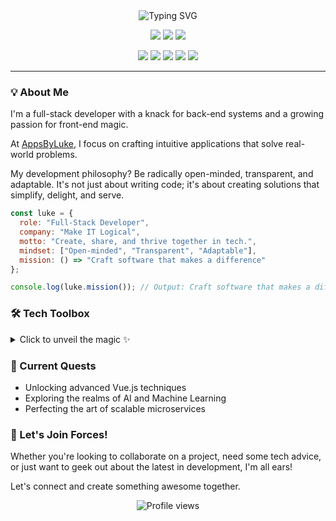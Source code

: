 <div align="center">
  <img src="https://readme-typing-svg.herokuapp.com?font=Fira+Code&pause=1000&color=2E9EFF&center=true&vCenter=true&width=435&lines=Hello%2C+I'm+Luke+Ziaja;Full-stack+Developer;Problem+Solver;Tech+Enthusiast" alt="Typing SVG" />
</div>

<p align="center">
  <a href="https://www.linkedin.com/in/logical-luke/"><img src="https://img.shields.io/badge/-Luke_Ziaja-0077B5?style=for-the-badge&logo=Linkedin&logoColor=white"/></a>
  <a href="https://github.com/logical-luke"><img src="https://img.shields.io/github/followers/logical-luke.svg?style=for-the-badge&logo=github&labelColor=0D1117&color=2E9EFF"/></a>
  <a href="https://makeitlogical.io"><img src="https://img.shields.io/badge/AppByLuke-2E9EFF?style=for-the-badge&logo=safari&logoColor=white"/></a>
</p>

<p align="center">
  <img src="https://img.shields.io/badge/NodeJs-339933?style=flat-square&logo=node.js&logoColor=white"/>
  <img src="https://img.shields.io/badge/PHP-777BB4?style=flat-square&logo=php&logoColor=white"/>
  <img src="https://img.shields.io/badge/Python-3776AB?style=flat-square&logo=python&logoColor=white"/>
  <img src="https://img.shields.io/badge/Vue.js-4FC08D?style=flat-square&logo=vue.js&logoColor=white"/>
  <img src="https://img.shields.io/badge/TypeScript-3178C6?style=flat-square&logo=typescript&logoColor=white"/>
</p>

---

### 💡 About Me

I'm a full-stack developer with a knack for back-end systems and a growing passion for front-end magic. 

At [AppsByLuke](https://makeitlogical.io), I focus on crafting intuitive applications that solve real-world problems.

My development philosophy? Be radically open-minded, transparent, and adaptable. 
It's not just about writing code; it's about creating solutions that simplify, delight, and serve.

```javascript
const luke = {
  role: "Full-Stack Developer",
  company: "Make IT Logical",
  motto: "Create, share, and thrive together in tech.",
  mindset: ["Open-minded", "Transparent", "Adaptable"],
  mission: () => "Craft software that makes a difference"
};

console.log(luke.mission()); // Output: Craft software that makes a difference
```

### 🛠️ Tech Toolbox

<details>
<summary>Click to unveil the magic ✨</summary>

#### 💻 Languages & Frameworks
- PHP (Symfony)
- JavaScript/TypeScript (Vue.js, Express.js)
- Python
- Java

#### 🗄️ Data Sorcery
- SQL, ElasticSearch, MongoDB, Redis

#### 🚀 DevOps & Wizardry Tools
- Docker, AWS, GCP
- Git, GitHub Pipelines, Jenkins
- JetBrains IDEs, Grafana, ELK Stack
- Sentry, BugSnag, Cypress

#### 🌐 Other Enchantments
- Linux, Nginx
- Kafka, RabbitMQ
- REST, Design Patterns
</details>

### 🌱 Current Quests

- Unlocking advanced Vue.js techniques
- Exploring the realms of AI and Machine Learning
- Perfecting the art of scalable microservices

### 🤝 Let's Join Forces!

Whether you're looking to collaborate on a project, need some tech advice, or just want to geek out about the latest in development, I'm all ears! 

Let's connect and create something awesome together.

<p align="center">
  <img src="https://komarev.com/ghpvc/?username=logical-luke&color=2E9EFF&style=flat-square" alt="Profile views">
</p>
